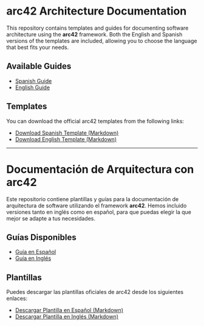 # arc42 Architecture Documentation

This repository contains templates and guides for documenting software architecture using the **arc42** framework. Both the English and Spanish versions of the templates are included, allowing you to choose the language that best fits your needs.

## Available Guides

- [Spanish Guide](./arc42/ES/README.md)
- [English Guide](./arc42/EN/README.md)

## Templates

You can download the official arc42 templates from the following links:

- [Download Spanish Template (Markdown)](./arc42/templates/arc42-template-ES-withhelp-gitHubMarkdownMP.zip)
- [Download English Template (Markdown)](./arc42/templates/arc42-template-EN-withhelp-gitHubMarkdownMP.zip)

---

# Documentación de Arquitectura con arc42

Este repositorio contiene plantillas y guías para la documentación de arquitectura de software utilizando el framework **arc42**. Hemos incluido versiones tanto en inglés como en español, para que puedas elegir la que mejor se adapte a tus necesidades.

## Guías Disponibles

- [Guía en Español](./arc42/ES/README.md)
- [Guía en Inglés](./arc42/EN/README.md)

## Plantillas

Puedes descargar las plantillas oficiales de arc42 desde los siguientes enlaces:

- [Descargar Plantilla en Español (Markdown)](./arc42/templates/arc42-template-ES-withhelp-gitHubMarkdownMP.zip)
- [Descargar Plantilla en Inglés (Markdown)](./arc42/templates/arc42-template-EN-withhelp-gitHubMarkdownMP.zip)
